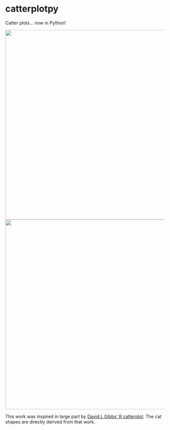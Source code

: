 # catterplotpy

Catter plots... now in Python!

<img src="https://github.com/eteq/catterplotpy/raw/master/examples/example1.png" width="600">
<img src="https://github.com/eteq/catterplotpy/raw/master/examples/example2.png" width="600">

This work was inspired in large part by
[David L Gibbs' R catterplot](https://github.com/Gibbsdavidl/CatterPlots). The
cat shapes are directly derived from that work.
